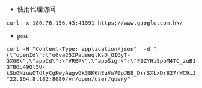 <span  style="font-family: Simsun,serif; font-size: 17px; ">

- 使用代理访问

~~~
curl -x 180.76.156.43:41091 https://www.google.com.hk/
~~~

- post

~~~
curl -H "Content-Type: application/json"  -d "{\"openId\":\"oGva25IPadeeqtKsD_OIGyT-GX6E\",\"appId\":\"VREP\",\"appSign\":\"FBZYHiSpbM4TC_zuB1P-GTBOb49Ot5U-kSbONiuwOTdlyCgKwyAagvGk38K6hEuVw70pJB8_DrrSXLxDr827rWC9iJbie2Vtw4RNEf_kMDzaw6viwQB51RrV2LAkn6rQ6v8lcWx_GY3_rM7i1897dbx3EJccg8PO3hawEG_e5_c\"}" "22.164.8.182:8080/vr/open/user/query"
~~~

</span>
